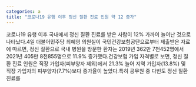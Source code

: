 ```yaml
---
categories: a
title: "코로나19 유행 이후 정신 질환 진료 인원 약 12 증가"
---
```

코로나19 유행 이후 국내에서 정신 질환 진료를 받은 사람이 12% 가까이 늘어난 것으로 나타났다.4일 더불어민주당 최혜영 의원실이 국민건강보험공단으로부터 제출받은 자료에 따르면, 정신 질환으로 국내 병원을 방문한 환자는 2019년 362만 7천452명에서 2021년 405만 8천855명으로 11.9% 증가했다.건강보험 가입 자격별로 보면, 정신 질환 진료 인원은 직장 가입자(피부양자 제외)에서 21.3% 늘어 지역 가입자(13.8%) 및 직장 가입자의 피부양자(7.7%)보다 증가율이 높았다.특히 공무원 중 다빈도 정신 질환 진료를